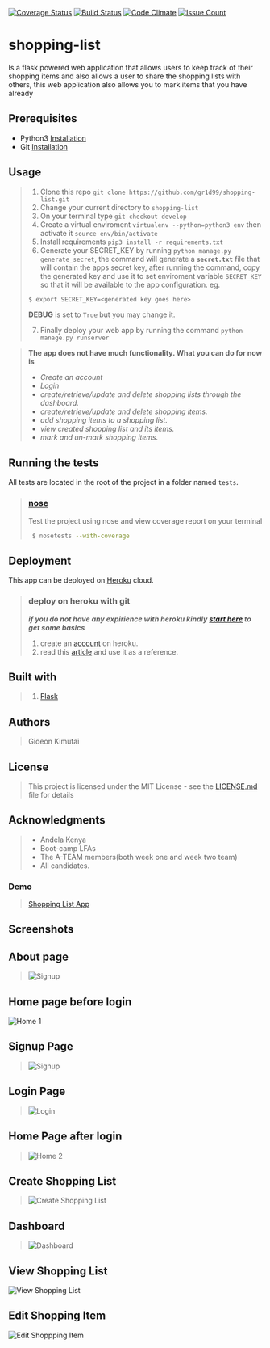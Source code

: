 [![Coverage Status](https://coveralls.io/repos/github/gr1d99/shopping-list/badge.svg?branch=challenge-2)](https://coveralls.io/github/gr1d99/shopping-list?branch=challeng-2) [![Build Status](https://travis-ci.org/gr1d99/shopping-list.svg?branch=challenge-2)](https://travis-ci.org/gr1d99/shopping-list) [![Code Climate](https://codeclimate.com/github/gr1d99/shopping-list/badges/gpa.svg)](https://codeclimate.com/github/gr1d99/shopping-list) [![Issue Count](https://codeclimate.com/github/gr1d99/shopping-list/badges/issue_count.svg)](https://codeclimate.com/github/gr1d99/shopping-list)

# shopping-list

Is a flask powered web application that allows users to keep track of their shopping items and also allows a user to 
share the shopping lists with others, this web application also allows you to mark items that you have already 

## Prerequisites

- Python3 [Installation](https://www.python.org/downloads/)
- Git [Installation](https://git-scm.com/downloads)

## Usage
> 1. Clone this repo `git clone https://github.com/gr1d99/shopping-list.git`
> 2. Change your current directory to `shopping-list`
> 3. On your terminal type `git checkout develop`
> 4. Create a virtual enviroment `virtualenv --python=python3 env` then activate it `source env/bin/activate`
> 5. Install requirements `pip3 install -r requirements.txt`
> 6. Generate your SECRET_KEY by running `python manage.py generate_secret`, 
> the command will generate a **`secret.txt`** file that will contain the apps secret key,
> after running the command, copy the generated key and use it to
> set enviroment variable `SECRET_KEY` so that it will be available to the app configuration.
> eg.
> ```bash
> $ export SECRET_KEY=<generated key goes here>
> ```
> **DEBUG** is set to `True` but you may change it.
> 
> 7. Finally deploy your web app by running the command `python manage.py runserver` 

> **The app does not have much functionality. What you can do for now is**
> - _Create an account_
> - _Login_
> - _create/retrieve/update and delete shopping lists through the dashboard._
> - _create/retrieve/update and delete shopping items._
> - _add shopping items to a shopping list._
> - _view created shopping list and its items._
> - _mark and un-mark shopping items._



## Running the tests

All tests are located in the root of the project in a folder named `tests`.

> ### [nose](http://nose.readthedocs.io/en/latest/testing.html)
> Test the project using nose and view coverage report on your terminal
> ```bash
>  $ nosetests --with-coverage
> ```

## Deployment
This app can be deployed on [Heroku](https://www.heroku.com/what) cloud.

> ### deploy on heroku with git
> _**if you do not have any expirience with heroku kindly [start here](https://devcenter.heroku.com/articles/getting-started-with-python#introduction) to get some basics**_
> 1. create an [account](https://signup.heroku.com/) on heroku.
> 2. read this [article](https://devcenter.heroku.com/articles/git) and use it as a reference.

## Built with
> 1. [Flask](http://flask.pocoo.org/)

## Authors
> Gideon Kimutai

## License
> This project is licensed under the MIT License - see the [LICENSE.md](LICENSE.md) file for details


## Acknowledgments
> - Andela Kenya
> - Boot-camp LFAs
> - The A-TEAM members(both week one and week two team)
> - All candidates.

### Demo
> [Shopping List App](http://gideonshoppingapp.herokuapp.com/)

## Screenshots

## About page
> ![Signup](https://github.com/gr1d99/shopping-list/blob/challenge-1/screenshots/0.png)

## Home page before login
![Home 1](https://github.com/gr1d99/shopping-list/blob/challenge-1/screenshots/1.png)

## Signup Page
>![Signup](https://github.com/gr1d99/shopping-list/blob/challenge-1/screenshots/2.png)

## Login Page
> ![Login](https://github.com/gr1d99/shopping-list/blob/challenge-1/screenshots/3.png)

## Home Page after login
> ![Home 2](https://github.com/gr1d99/shopping-list/blob/challenge-1/screenshots/4.png)

## Create Shopping List 
> ![Create Shopping List](https://github.com/gr1d99/shopping-list/blob/challenge-1/screenshots/5.png)

## Dashboard 
> ![Dashboard](https://github.com/gr1d99/shopping-list/blob/challenge-1/screenshots/6.png)

## View Shopping List
![View Shopping List](https://github.com/gr1d99/shopping-list/blob/challenge-1/screenshots/7.png)

## Edit Shopping Item
![Edit Shoppping Item](https://github.com/gr1d99/shopping-list/blob/challenge-1/screenshots/8.png)


